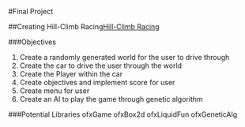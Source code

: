 #Final Project

##Creating Hill-Climb Racing[Hill-Climb Racing](https://play.google.com/store/apps/details?id=com.fingersoft.hillclimb&hl=en_US)

###Objectives
1. Create a randomly generated world for the user to drive through
2. Create the car to drive the user through the world 
3. Create the Player within the car
4. Create objectives and implement score for user
5. Create menu for user
6. Create an AI to play the game through genetic algorithm



###Potential Libraries
ofxGame
ofxBox2d
ofxLiquidFun
ofxGeneticAlg
